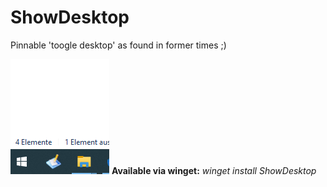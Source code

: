 # ShowDesktop
Pinnable 'toogle desktop' as found in former times ;)

![ShowDesktop screenshot](/Screenshot.png?raw=true "ShowDesktop screenshot")  **Available via winget:** _winget install ShowDesktop_
